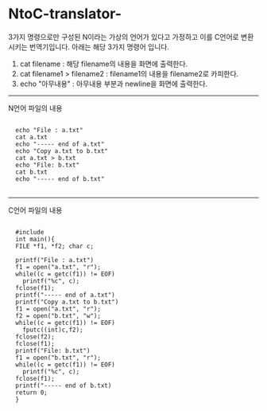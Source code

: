 # NtoC-translator-

3가지 명령으로만 구성된 N이라는 가상의 언어가 있다고 가정하고 이를 C언어로 변환시키는 번역기입니다.
아래는 해당 3가지 명령어 입니다.
  1. cat filename : 해당 filename의 내용을 화면에 출력한다.
  2. cat filename1 > filename2 : filename1의 내용을 filename2로 카피한다.
  3. echo "아무내용" : 아무내용 부분과 newline을 화면에 출력한다.

***

N언어 파일의 내용
<pre>
<code>
  echo "File : a.txt"    
  cat a.txt    
  echo "----- end of a.txt"    
  echo "Copy a.txt to b.txt"    
  cat a.txt > b.txt    
  echo "File: b.txt"    
  cat b.txt    
  echo "----- end of b.txt"    
</code>
</pre>
    
***
    
C언어 파일의 내용    
<pre>
<code>
  #include <stdio.h>    
  int main(){    
  FILE *f1, *f2; char c;    
    
  printf("File : a.txt")    
  f1 = open("a.txt", "r");    
  while((c = getc(f1)) != EOF)    
    printf("%c", c);    
  fclose(f1);    
  printf("----- end of a.txt")    
  printf("Copy a.txt to b.txt")    
  f1 = open("a.txt", "r");    
  f2 = open("b.txt", "w");    
  while((c = getc(f1)) != EOF)    
    fputc((int)c,f2);    
  fclose(f2);    
  fclose(f1);    
  printf("File: b.txt")    
  f1 = open("b.txt", "r");    
  while((c = getc(f1)) != EOF)    
    printf("%c", c);    
  fclose(f1);    
  printf("----- end of b.txt)    
  return 0;    
  }    
  </code>
  </pre>
